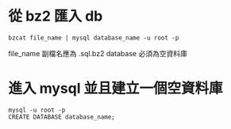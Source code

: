 
# 從 bz2 匯入 db

```
bzcat file_name | mysql database_name -u root -p
```

file_name 副檔名應為 .sql.bz2
database 必須為空資料庫


# 進入 mysql 並且建立一個空資料庫
```
mysql -u root -p
CREATE DATABASE database_name;
```
